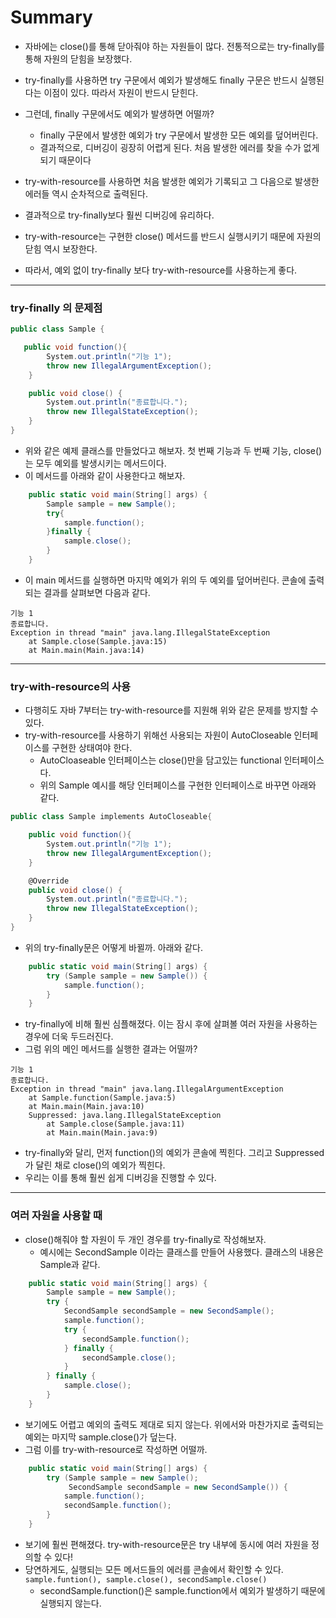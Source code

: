 # Summary
- 자바에는 close()를 통해 닫아줘야 하는 자원들이 많다. 전통적으로는 try-finally를 통해 자원의 닫힘을 보장했다.
- try-finally를 사용하면 try 구문에서 예외가 발생해도 finally 구문은 반드시 실행된다는 이점이 있다. 따라서 자원이 반드시 닫힌다.
- 그런데, finally 구문에서도 예외가 발생하면 어떨까?
  - finally 구문에서 발생한 예외가 try 구문에서 발생한 모든 예외를 덮어버린다.
  - 결과적으로, 디버깅이 굉장히 어렵게 된다. 처음 발생한 에러를 찾을 수가 없게 되기 때문이다

- try-with-resource를 사용하면 처음 발생한 예외가 기록되고 그 다음으로 발생한 에러들 역시 순차적으로 출력된다.
- 결과적으로 try-finally보다 훨씬 디버깅에 유리하다. 
- try-with-resource는 구현한 close() 메서드를 반드시 실행시키기 때문에 자원의 닫힘 역시 보장한다.
- 따라서, 예외 없이 try-finally 보다 try-with-resource를 사용하는게 좋다.
---
### try-finally 의 문제점
```cs
public class Sample {

   public void function(){
        System.out.println("기능 1");
        throw new IllegalArgumentException();
    }

    public void close() {
        System.out.println("종료합니다.");
        throw new IllegalStateException();
    }
}
```

- 위와 같은 예제 클래스를 만들었다고 해보자. 첫 번째 기능과 두 번째 기능, close()는 모두 예외를 발생시키는 메서드이다.
- 이 메서드를 아래와 같이 사용한다고 해보자.

```cs
    public static void main(String[] args) {
        Sample sample = new Sample();
        try{
            sample.function();
        }finally {
            sample.close();
        }
    }
```
- 이 main 메서드를 실행하면 마지막 예외가 위의 두 예외를 덮어버린다. 콘솔에 출력되는 결과를 살펴보면 다음과 같다.
```
기능 1
종료합니다.
Exception in thread "main" java.lang.IllegalStateException
	at Sample.close(Sample.java:15)
	at Main.main(Main.java:14)
```
---

###  try-with-resource의 사용
- 다행히도 자바 7부터는 try-with-resource를 지원해 위와 같은 문제를 방지할 수 있다.
- try-with-resource를 사용하기 위해선 사용되는 자원이 AutoCloseable 인터페이스를 구현한 상태여야 한다.
  - AutoCloaseable 인터페이스는 close()만을 담고있는 functional 인터페이스다.
  - 위의 Sample 예시를 해당 인터페이스를 구현한 인터페이스로 바꾸면 아래와 같다.
```cs
public class Sample implements AutoCloseable{

    public void function(){
        System.out.println("기능 1");
        throw new IllegalArgumentException();
    }

    @Override
    public void close() {
        System.out.println("종료합니다.");
        throw new IllegalStateException();
    }
}
```
- 위의 try-finally문은 어떻게 바뀔까. 아래와 같다.
```cs
    public static void main(String[] args) {
        try (Sample sample = new Sample()) {
            sample.function();
        }
    }
```
- try-finally에 비해 훨씬 심플해졌다. 이는 잠시 후에 살펴볼 여러 자원을 사용하는 경우에 더욱 두드러진다.
- 그럼 위의 메인 메서드를 실행한 결과는 어떨까?
```
기능 1
종료합니다.
Exception in thread "main" java.lang.IllegalArgumentException
	at Sample.function(Sample.java:5)
	at Main.main(Main.java:10)
	Suppressed: java.lang.IllegalStateException
		at Sample.close(Sample.java:11)
		at Main.main(Main.java:9)
```
- try-finally와 달리, 먼저 function()의 예외가 콘솔에 찍힌다. 그리고 Suppressed가 달린 채로 close()의 예외가 찍힌다.
- 우리는 이를 통해 훨씬 쉽게 디버깅을 진행할 수 있다.
---
### 여러 자원을 사용할 때
- close()해줘야 할 자원이 두 개인 경우를 try-finally로 작성해보자.
	- 예시에는 SecondSample 이라는 클래스를 만들어 사용했다. 클래스의 내용은 Sample과 같다. 
```cs
    public static void main(String[] args) {
        Sample sample = new Sample();
        try {
            SecondSample secondSample = new SecondSample();
            sample.function();
            try {
                secondSample.function();
            } finally {
                secondSample.close();
            }
        } finally {
            sample.close();
        }
    }
```
- 보기에도 어렵고 예외의 출력도 제대로 되지 않는다. 위에서와 마찬가지로 출력되는 예외는 마지막 sample.close()가 덮는다. 
- 그럼 이를 try-with-resource로 작성하면 어떨까.
```cs
    public static void main(String[] args) {
        try (Sample sample = new Sample();
             SecondSample secondSample = new SecondSample()) {
            sample.function();
            secondSample.function();
        }
    }
```
- 보기에 훨씬 편해졌다. try-with-resource문은 try 내부에 동시에 여러 자원을 정의할 수 있다!
- 당연하게도, 실행되는 모든 메서드들의 에러를 콘솔에서 확인할 수 있다. `sample.funtion(), sample.close(), secondSample.close()`
	- secondSample.function()은 sample.function에서 예외가 발생하기 때문에 실행되지 않는다.  
